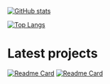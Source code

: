[![GitHub stats](https://github-readme-stats.vercel.app/api?username=rudynakodach&theme=dark)](https://github.com/anuraghazra/github-readme-stats)

[![Top Langs](https://github-readme-stats.vercel.app/api/top-langs/?username=rudynakodach&theme=dark)](https://github.com/anuraghazra/github-readme-stats)

# Latest projects
[![Readme Card](https://github-readme-stats.vercel.app/api/pin/?username=rudynakodach&repo=WebhookIntegrations&theme=dark)](https://github.com/anuraghazra/github-readme-stats)
[![Readme Card](https://github-readme-stats.vercel.app/api/pin/?username=rudynakodach&repo=BlockBreakers&theme=dark)](https://github.com/anuraghazra/github-readme-stats)

